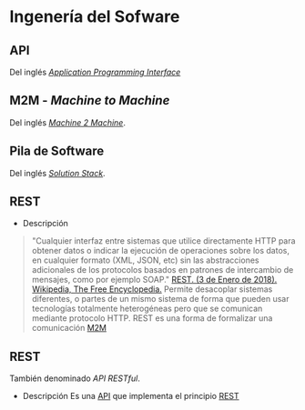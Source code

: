 # Ingenería del Sofware

## API
Del inglés [*Application Programming Interface*](https://en.wikipedia.org/wiki/Application_programming_interface)

## M2M - *Machine to Machine*
Del inglés [*Machine 2 Machine*](https://es.wikipedia.org/wiki/M2M).

## Pila de Software
Del inglés [*Solution Stack*](https://en.wikipedia.org/wiki/Solution_stack).

## REST 
- Descripción
> "Cualquier interfaz entre sistemas que utilice directamente HTTP para obtener datos o indicar la ejecución de operaciones sobre los datos, en cualquier formato (XML, JSON, etc) sin las abstracciones adicionales de los protocolos basados en patrones de intercambio de mensajes, como por ejemplo SOAP." [REST. (3 de Enero de 2018). Wikipedia, The Free Encyclopedia.](https://en.wikipedia.org/wiki/Representational_state_transfer) 
Permite desacoplar sistemas diferentes, o partes de un mismo sistema de forma que pueden usar tecnologías totalmente heterogéneas pero que se comunican mediante protocolo HTTP. REST es una forma de formalizar una comunicación [M2M](ingenieria-del-sofware.md#m2m---machine-to-machine)

## REST
También denominado *API RESTful*.
- Descripción
Es una [API](ingenieria-del-sofware.md#api) que implementa el principio [REST](ingenieria-del-sofware.md#rest)
